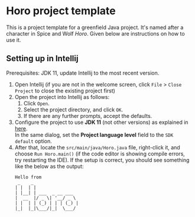 # Horo project template

This is a project template for a greenfield Java project. It's named after a character in Spice and Wolf _Horo_. Given below are instructions on how to use it.

## Setting up in Intellij

Prerequisites: JDK 11, update Intellij to the most recent version.

1. Open Intellij (if you are not in the welcome screen, click `File` > `Close Project` to close the existing project first)
1. Open the project into Intellij as follows:
   1. Click `Open`.
   1. Select the project directory, and click `OK`.
   1. If there are any further prompts, accept the defaults.
1. Configure the project to use **JDK 11** (not other versions) as explained in [here](https://www.jetbrains.com/help/idea/sdk.html#set-up-jdk).<br>
   In the same dialog, set the **Project language level** field to the `SDK default` option.
1. After that, locate the `src/main/java/Horo.java` file, right-click it, and choose `Run Horo.main()` (if the code editor is showing compile errors, try restarting the IDE). If the setup is correct, you should see something like the below as the output:
   ```
   Hello from
    _    _
   | |  | |
   | |__| | ___  _ __ ___
   |  __  |/ _ \| '__/ _ \
   | |  | | (_) | | | (_) |
   |_|  |_|\___/|_|  \___/
   ```
